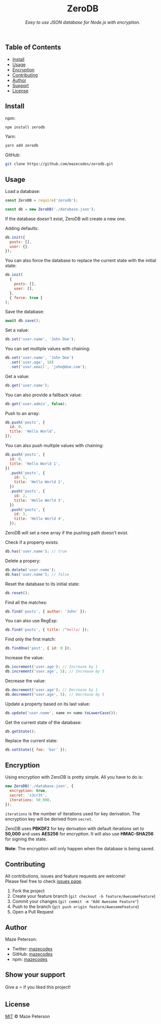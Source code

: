 <div align="center">
  <h1>ZeroDB</h1>
  <p><i>Easy to use JSON database for Node.js with encryption.</i></p>
</div><br>

## Table of Contents

- [Install](#install)
- [Usage](#usage)
- [Encryption](#encryption)
- [Contributing](#contributing)
- [Author](#author)
- [Support](#show-your-support)
- [License](#license)

## Install

npm:

```bash
npm install zerodb
```

Yarn:

```bash
yarn add zerodb
```

GitHub:

```bash
git clone https://github.com/mazecodes/zerodb.git
```

## Usage

Load a database:

```javascript
const ZeroDB = require('zerodb');

const db = new ZeroDB('./database.json');
```

If the database doesn't exist, ZeroDB will create a new one.

Adding defaults:

```javascript
db.init({
  posts: [],
  user: {},
});
```

You can also force the database to replace the current state with the initial state:

```javascript
db.init(
  {
    posts: [],
    user: [],
  },
  { force: true }
);
```

Save the database:

```javascript
await db.save();
```

Set a value:

```javascript
db.set('user.name', 'John Doe');
```

You can set multiple values with chaining:

```javascript
db.set('user.name', 'John Doe')
  .set('user.age', 18)
  .set('user.email', 'john@doe.com');
```

Get a value:

```javascript
db.get('user.name');
```

You can also provide a fallback value:

```javascript
db.get('user.admin', false);
```

Push to an array:

```javascript
db.push('posts', {
  id: 0,
  title: 'Hello World',
});
```

You can also push multiple values with chaining:

```javascript
db.push('posts', {
  id: 0,
  title: 'Hello World 1',
})
  .push('posts', {
    id: 1,
    title: 'Hello World 2',
  })
  .push('posts', {
    id: 2,
    title: 'Hello World 3',
  })
  .push('posts', {
    id: 3,
    title: 'Hello World 4',
  });
```

ZeroDB will set a new array if the pushing path doesn't exist.

Check if a property exists:

```javascript
db.has('user.name'); // true
```

Delete a propery:

```javascript
db.delete('user.name');
db.has('user.name'); // false
```

Reset the database to its initial state:

```javascript
db.reset();
```

Find all the matches:

```javascript
db.find('posts', { author: 'John' });
```

You can also use RegExp:

```javascript
db.find('posts', { title: /^Hello/ });
```

Find only the first match:

```javascript
db.findOne('post', { id: 0 });
```

Increase the value:

```javascript
db.increment('user.age'); // Increase by 1
db.increment('user.age', 5); // Increase by 5
```

Decrease the value:

```javascript
db.decrement('user.age'); // Decrease by 1
db.decrement('user.age', 5); // Decrease by 5
```

Update a property based on its last value:

```javascript
db.update('user.name', name => name.toLowerCase());
```

Get the current state of the database:

```javascript
db.getState();
```

Replace the current state:

```javascript
db.setState({ foo: 'bar' });
```

## Encryption

Using encryption with ZeroDB is pretty simple. All you have to do is:

```javascript
new ZeroDB('./database.json', {
  encryption: true,
  secret: 's3cr3t',
  iterations: 50_000,
});
```

`iterations` is the number of iterations used for key derivation. The encryption key will be derived from `secret`.

ZeroDB uses **PBKDF2** for key derivation with default iterations set to **50,000** and uses **AES256** for encryption. It will also use **HMAC-SHA256** for signing the state.

**Note**: The encryption will only happen when the database is being saved.

## Contributing

All contributions, issues and feature requests are welcome!<br>
Please feel free to check [issues page](https://github.com/mazecodes/zerodb/issues).

1. Fork the project
1. Create your feature branch (`git checkout -b feature/AwesomeFeature`)
1. Commit your changes (`git commit -m "Add Awesome Feature"`)
1. Push to the branch (`git push origin feature/AwesomeFeature`)
1. Open a Pull Request

## Author

Maze Peterson:

- Twitter: [mazecodes](https://twitter.com/mazecodes)
- GitHub: [mazecodes](https://github.com/mazecodes)
- npm: [mazecodes](https://npmjs.com/~mazecodes)

## Show your support

Give a ⭐ if you liked this project!

## License

[MIT](https://github.com/mazecodes/zerodb/blob/master/LICENSE) © Maze Peterson
